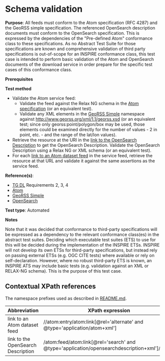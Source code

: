# Schema validation

**Purpose**: All feeds must conform to the Atom specification (RFC 4287) and the GeoRSS simple specification. The referenced OpenSearch description documents must conform to the OpenSearch specification. This is expressed by the dependencies of the "Pre-defined Atom" conformance class to these specifications. As no Abstract Test Suite for those specifications are known and comprehensive validation of third party specifications is out-of-scope for an INSPIRE conformance class, this test case is intended to perform basic validation of the Atom and OpenSearch documents of the download service in order prepare for the specific test cases of this conformance class.

**Prerequisites**

**Test method**

* Validate the Atom service feed:
  * Validate the feed against the Relax NG schema in the [Atom specification](http://inspire.ec.europa.eu/id/ats/download-atom/master/atom-pre-defined/README#ref_atom) (or an equivalent test).
  * Validate any XML elements in the [GeoRSS Simple](http://inspire.ec.europa.eu/id/ats/download-atom/master/atom-pre-defined/README#ref_georss_simple) namespace against http://www.georss.org/xml/1.1/georss.xsd (or an equivalent test; since only georss:point/polygon/box may be used, those elements could be examined directly for the number of values - 2 in point, etc. - and the range of the lat/lon values). 
* Retrieve the resource at the URI in the [link to the OpenSearch Description](#opensearchlink) to get the OpenSearch Description. Validate the OpenSearch Description using a Relax NG or XML schema (or an equivalent test). 
* For each [link to an Atom dataset feed](#atom_dataset_feed_link) in the service feed, retrieve the resource at that URL and validate it against the same assertions as the service feed.

**Reference(s)**:

* [TG DL](http://inspire.ec.europa.eu/id/ats/download-atom/master/atom-pre-defined/README#ref_TG_DL,) Requirements 2, 3, 4
* [Atom](http://inspire.ec.europa.eu/id/ats/download-atom/master/atom-pre-defined/README#ref_atom)
* [GeoRSS Simple](http://inspire.ec.europa.eu/id/ats/download-atom/master/atom-pre-defined/README#ref_georss_simple)
* [OpenSearch](http://inspire.ec.europa.eu/id/ats/download-atom/master/atom-pre-defined/README#ref_opensearch)

**Test type**: Automated

**Notes**

Note that it was decided that conformance to third-party specifications will be expressed as a dependency to the relevant conformance class(es) in the abstract test suites. Deciding which executable test suites (ETS) to use for this will be decided during the implementation of the INSPIRE ETSs. INSPIRE will not develop its own ETSs for third-party specifications, but instead rely on passing external ETSs (e.g. OGC CITE tests) where available or rely on self-declaration. However, where no robust third-party ETS is known, an INSPIRE ATS may include basic tests (e.g. validation against an XML or RELAX-NG schema). This is the purpose of this test case.

## Contextual XPath references

The namespace prefixes used as described in [README.md](http://inspire.ec.europa.eu/id/ats/download-atom/master/atom-pre-defined/README#namespaces).

Abbreviation                                               |  XPath expression
---------------------------------------------------------- | -------------------------------------------------------------------------
link to an Atom dataset feed <a name="atom_dataset_feed_link"></a> | //atom:entry/atom:link[@rel='alternate' and @type='application/atom+xml']
link to the OpenSearch Description <a name="opensearchlink"></a> | /atom:feed/atom:link[@rel='search' and @type='application/opensearchdescription+xml']/@href
